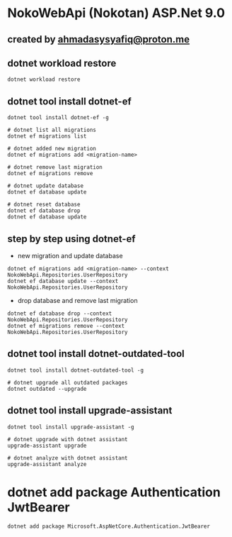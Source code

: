 # NokoWebApi (Nokotan) ASP.Net 9.0

## created by <ahmadasysyafiq@proton.me>

## dotnet workload restore

```shell
dotnet workload restore
```

## dotnet tool install dotnet-ef

```shell
dotnet tool install dotnet-ef -g

# dotnet list all migrations
dotnet ef migrations list

# dotnet added new migration
dotnet ef migrations add <migration-name>

# dotnet remove last migration
dotnet ef migrations remove

# dotnet update database
dotnet ef database update

# dotnet reset database
dotnet ef database drop
dotnet ef database update
```

## step by step using dotnet-ef
- new migration and update database

```shell
dotnet ef migrations add <migration-name> --context NokoWebApi.Repositories.UserRepository
dotnet ef database update --context NokoWebApi.Repositories.UserRepository
```

- drop database and remove last migration

```shell
dotnet ef database drop --context NokoWebApi.Repositories.UserRepository
dotnet ef migrations remove --context NokoWebApi.Repositories.UserRepository
```

## dotnet tool install dotnet-outdated-tool

```shell
dotnet tool install dotnet-outdated-tool -g

# dotnet upgrade all outdated packages
dotnet outdated --upgrade
```

## dotnet tool install upgrade-assistant

```shell
dotnet tool install upgrade-assistant -g

# dotnet upgrade with dotnet assistant
upgrade-assistant upgrade

# dotnet analyze with dotnet assistant
upgrade-assistant analyze
```

# dotnet add package Authentication JwtBearer

```shell
dotnet add package Microsoft.AspNetCore.Authentication.JwtBearer
```
